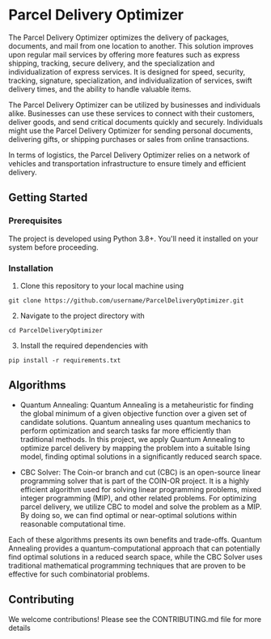 # Parcel Delivery Optimizer
The Parcel Delivery Optimizer optimizes the delivery of packages, documents, and mail from one location to another. This solution improves upon regular mail services by offering more features such as express shipping, tracking, secure delivery, and the specialization and individualization of express services. It is designed for speed, security, tracking, signature, specialization, and individualization of services, swift delivery times, and the ability to handle valuable items. <br>

The Parcel Delivery Optimizer can be utilized by businesses and individuals alike. Businesses can use these services to connect with their customers, deliver goods, and send critical documents quickly and securely. Individuals might use the Parcel Delivery Optimizer for sending personal documents, delivering gifts, or shipping purchases or sales from online transactions.<br>

In terms of logistics, the Parcel Delivery Optimizer relies on a network of vehicles and transportation infrastructure to ensure timely and efficient delivery. <br>

## Getting Started
### Prerequisites
The project is developed using Python 3.8+. You'll need it installed on your system before proceeding.

### Installation
1. Clone this repository to your local machine using
```{bash}
git clone https://github.com/username/ParcelDeliveryOptimizer.git
```

2. Navigate to the project directory with
```{bash}
cd ParcelDeliveryOptimizer
```

3. Install the required dependencies with
```{bash}
pip install -r requirements.txt
``` 


## Algorithms
* Quantum Annealing: Quantum Annealing is a metaheuristic for finding the global minimum of a given objective function over a given set of candidate solutions. Quantum annealing uses quantum mechanics to perform optimization and search tasks far more efficiently than traditional methods. In this project, we apply Quantum Annealing to optimize parcel delivery by mapping the problem into a suitable Ising model, finding optimal solutions in a significantly reduced search space. <br>

* CBC Solver: The Coin-or branch and cut (CBC) is an open-source linear programming solver that is part of the COIN-OR project. It is a highly efficient algorithm used for solving linear programming problems, mixed integer programming (MIP), and other related problems. For optimizing parcel delivery, we utilize CBC to model and solve the problem as a MIP. By doing so, we can find optimal or near-optimal solutions within reasonable computational time. <br>

Each of these algorithms presents its own benefits and trade-offs. Quantum Annealing provides a quantum-computational approach that can potentially find optimal solutions in a reduced search space, while the CBC Solver uses traditional mathematical programming techniques that are proven to be effective for such combinatorial problems.


## Contributing
We welcome contributions! Please see the CONTRIBUTING.md file for more details




